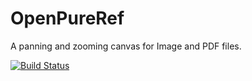# OpenPureRef

A panning and zooming canvas for Image and PDF files.

[![Build Status](https://seilers.visualstudio.com/WpfPanAndZoom/_apis/build/status/SEilers.WpfPanAndZoom?branchName=master)](https://seilers.visualstudio.com/WpfPanAndZoom/_build/latest?definitionId=4?branchName=master)
